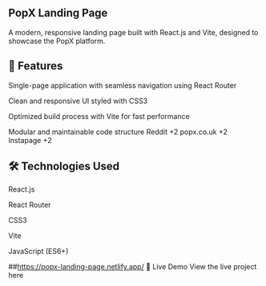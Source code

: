 ## PopX Landing Page
A modern, responsive landing page built with React.js and Vite, designed to showcase the PopX platform.

## 🚀 Features
Single-page application with seamless navigation using React Router

Clean and responsive UI styled with CSS3

Optimized build process with Vite for fast performance

Modular and maintainable code structure
Reddit
+2
popx.co.uk
+2
Instapage
+2

## 🛠️ Technologies Used
React.js

React Router

CSS3

Vite

JavaScript (ES6+)

##https://popx-landing-page.netlify.app/ 🔗 Live Demo
View the live project here <!-- Replace '#' with your actual live link -->
